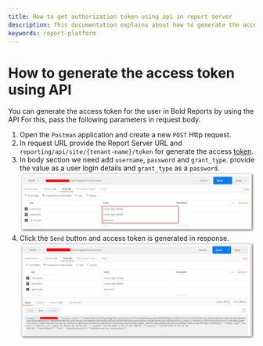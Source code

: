 ```yaml
---
title: How to get authorization token using api in report server
description: This documentation explains about how to generate the access token using API in the Bold Reports On-Premise Edition.
keywords: report-platform
---
```


# How to generate the access token using API

You can generate the access token for the user in Bold Reports by using the API For this, pass the following parameters in request body.

 1. Open the `Postman` application and create a new `POST` Http request.
 2. In request URL provide the Report Server URL and `reporting/api/site/{tenant-name}/token` for generate the access [token](../../../rest-api-reference/v1.0/#operation/Authentication).
 3. In body section we need add `username`, `password` and `grant_type`. provide the value as a user login details and `grant_type` as a `password`.
  ![Access token](/static/assets/on-premise/images/how-to/rest-api/token.png)
 4. Click the `Send` button and access token is generated in response.
 ![Connection types](/static/assets/on-premise/images/how-to/rest-api/access-token.png)